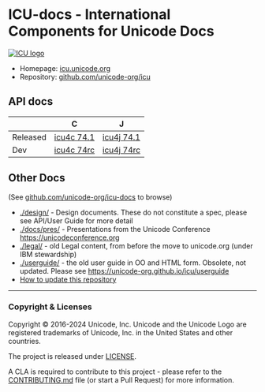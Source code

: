 # ICU-docs - International Components for Unicode Docs

[![ICU logo](./img/iculogo_64.png)](https://icu.unicode.org)

- Homepage: [icu.unicode.org](https://icu.unicode.org)
- Repository: [github.com/unicode-org/icu](https://github.com/unicode-org/icu)

## API docs

|           |   C                              |             J                    |
|-----------|----------------------------------|----------------------------------|
| Released  | [icu4c 74.1](./apidoc/released/icu4c) | [icu4j 74.1](./apidoc/released/icu4j) |
| Dev       | [icu4c 74rc](./apidoc/dev/icu4c)      | [icu4j 74rc](./apidoc/dev/icu4j)      |

## Other Docs

(See [github.com/unicode-org/icu-docs](https://github.com/unicode-org/icu-docs.git) to browse)

* [./design/](./design/) - Design documents. These do not constitute a spec, please see API/User Guide for more detail
* [./docs/pres/](./docs/pres/) - Presentations from the Unicode Conference https://unicodeconference.org
* [./legal/](./legal/) - old Legal content, from before the move to unicode.org (under IBM stewardship)
* [./userguide/](./userguide/) - the old user guide in OO and HTML form. Obsolete, not updated. Please see https://unicode-org.github.io/icu/userguide
* [How to update this repository](./HOWTO-Update.md)

-----

### Copyright & Licenses

Copyright © 2016-2024 Unicode, Inc. Unicode and the Unicode Logo are registered trademarks of Unicode, Inc. in the United States and other countries.

The project is released under [LICENSE](./LICENSE).

A CLA is required to contribute to this project - please refer to the [CONTRIBUTING.md](https://github.com/unicode-org/.github/blob/main/.github/CONTRIBUTING.md) file (or start a Pull Request) for more information.
